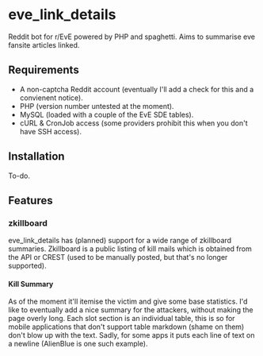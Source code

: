 eve_link_details
================

Reddit bot for r/EvE powered by PHP and spaghetti. Aims to summarise eve fansite articles linked.


## Requirements

* A non-captcha Reddit account (eventually I'll add a check for this and a convienent notice).
* PHP (version number untested at the moment).
* MySQL (loaded with a couple of the EvE SDE tables).
* cURL & CronJob access (some providers prohibit this when you don't have SSH access).


## Installation 

To-do.

## Features

### zkillboard

eve_link_details has (planned) support for a wide range of zkillboard summaries. Zkillboard is a public listing of kill mails which is obtained from the API or CREST (used to be manually posted, but that's no longer supported).

#### Kill Summary

As of the moment it'll itemise the victim and give some base statistics. I'd like to eventually add a nice summary for the attackers, without making the page overly long. Each slot section is an individual table, this is so for mobile applications that don't support table markdown (shame on them) don't blow up with the text. Sadly, for some apps it puts each line of text on a newline (AlienBlue is one such example). 
